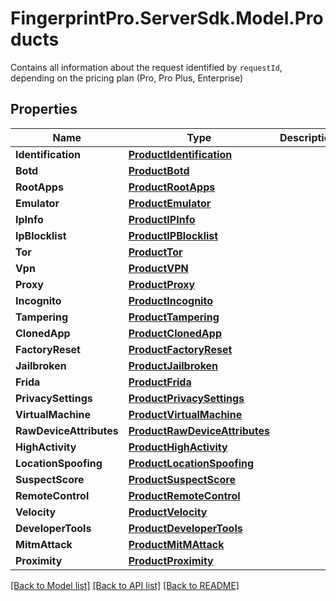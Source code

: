 # FingerprintPro.ServerSdk.Model.Products
Contains all information about the request identified by `requestId`, depending on the pricing plan (Pro, Pro Plus, Enterprise)

## Properties

Name | Type | Description | Notes
------------ | ------------- | ------------- | -------------
**Identification** | [**ProductIdentification**](ProductIdentification.md) |  | [optional] 
**Botd** | [**ProductBotd**](ProductBotd.md) |  | [optional] 
**RootApps** | [**ProductRootApps**](ProductRootApps.md) |  | [optional] 
**Emulator** | [**ProductEmulator**](ProductEmulator.md) |  | [optional] 
**IpInfo** | [**ProductIPInfo**](ProductIPInfo.md) |  | [optional] 
**IpBlocklist** | [**ProductIPBlocklist**](ProductIPBlocklist.md) |  | [optional] 
**Tor** | [**ProductTor**](ProductTor.md) |  | [optional] 
**Vpn** | [**ProductVPN**](ProductVPN.md) |  | [optional] 
**Proxy** | [**ProductProxy**](ProductProxy.md) |  | [optional] 
**Incognito** | [**ProductIncognito**](ProductIncognito.md) |  | [optional] 
**Tampering** | [**ProductTampering**](ProductTampering.md) |  | [optional] 
**ClonedApp** | [**ProductClonedApp**](ProductClonedApp.md) |  | [optional] 
**FactoryReset** | [**ProductFactoryReset**](ProductFactoryReset.md) |  | [optional] 
**Jailbroken** | [**ProductJailbroken**](ProductJailbroken.md) |  | [optional] 
**Frida** | [**ProductFrida**](ProductFrida.md) |  | [optional] 
**PrivacySettings** | [**ProductPrivacySettings**](ProductPrivacySettings.md) |  | [optional] 
**VirtualMachine** | [**ProductVirtualMachine**](ProductVirtualMachine.md) |  | [optional] 
**RawDeviceAttributes** | [**ProductRawDeviceAttributes**](ProductRawDeviceAttributes.md) |  | [optional] 
**HighActivity** | [**ProductHighActivity**](ProductHighActivity.md) |  | [optional] 
**LocationSpoofing** | [**ProductLocationSpoofing**](ProductLocationSpoofing.md) |  | [optional] 
**SuspectScore** | [**ProductSuspectScore**](ProductSuspectScore.md) |  | [optional] 
**RemoteControl** | [**ProductRemoteControl**](ProductRemoteControl.md) |  | [optional] 
**Velocity** | [**ProductVelocity**](ProductVelocity.md) |  | [optional] 
**DeveloperTools** | [**ProductDeveloperTools**](ProductDeveloperTools.md) |  | [optional] 
**MitmAttack** | [**ProductMitMAttack**](ProductMitMAttack.md) |  | [optional] 
**Proximity** | [**ProductProximity**](ProductProximity.md) |  | [optional] 

[[Back to Model list]](../README.md#documentation-for-models) [[Back to API list]](../README.md#documentation-for-api-endpoints) [[Back to README]](../README.md)

